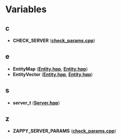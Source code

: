 
# Variables



## c

* **CHECK\_SERVER** ([**check\_params.cpp**](check__params_8cpp.md))


## e

* **EntityMap** ([**Entity.hpp**](GameLogic_2Entity_8hpp.md), [**Entity.hpp**](Server_2include_2Entity_8hpp.md))
* **EntityVector** ([**Entity.hpp**](GameLogic_2Entity_8hpp.md), [**Entity.hpp**](Server_2include_2Entity_8hpp.md))


## s

* **server\_t** ([**Server.hpp**](Server_8hpp.md))


## z

* **ZAPPY\_SERVER\_PARAMS** ([**check\_params.cpp**](check__params_8cpp.md))




